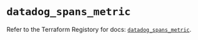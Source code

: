 # `datadog_spans_metric`

Refer to the Terraform Registory for docs: [`datadog_spans_metric`](https://registry.terraform.io/providers/datadog/datadog/3.30.0/docs/resources/spans_metric).
